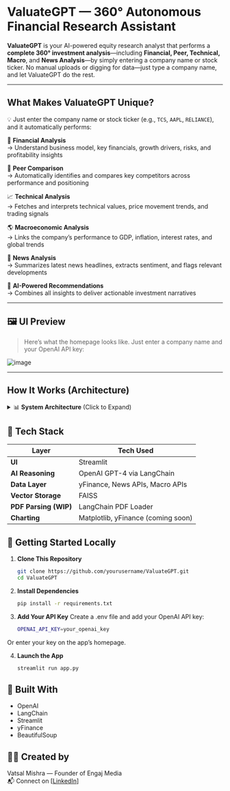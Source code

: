 # ValuateGPT — 360° Autonomous Financial Research Assistant

**ValuateGPT** is your AI-powered equity research analyst that performs a **complete 360° investment analysis**—including **Financial, Peer, Technical, Macro**, and **News Analysis**—by simply entering a company name or stock ticker. No manual uploads or digging for data—just type a company name, and let ValuateGPT do the rest.

---

## What Makes ValuateGPT Unique?

💡 Just enter the company name or stock ticker (e.g., `TCS`, `AAPL`, `RELIANCE`), and it automatically performs:

🔢 **Financial Analysis**  
→ Understand business model, key financials, growth drivers, risks, and profitability insights

🤝 **Peer Comparison**  
→ Automatically identifies and compares key competitors across performance and positioning

📈 **Technical Analysis**  
→ Fetches and interprets technical values, price movement trends, and trading signals

🌎 **Macroeconomic Analysis**  
→ Links the company’s performance to GDP, inflation, interest rates, and global trends

📰 **News Analysis**  
→ Summarizes latest news headlines, extracts sentiment, and flags relevant developments

🧠 **AI-Powered Recommendations**  
→ Combines all insights to deliver actionable investment narratives

---

## 🖼️ UI Preview

> Here’s what the homepage looks like. Just enter a company name and your OpenAI API key:

![image](https://github.com/user-attachments/assets/ea86071c-cd21-471b-8f3b-bf5d6240fd4c)

---

## How It Works (Architecture)
<details> <summary>📊 <strong>System Architecture</strong> (Click to Expand)</summary>
    
```mermaid
graph TD
    A[User Input: Company Name] --> B[LangChain + Prompt Chains]
    B --> C[Data Fetching]
    C --> D1[Financial Data]
    C --> D2[Peer Info]
    C --> D3[Macroeconomic Data]
    C --> D4[News Scraping + Sentiment]
    C --> D5[Chart + Technical Trends]
    D1 --> E[Chunked & Embedded into Vector DB]
    D2 --> E
    D3 --> E
    D4 --> E
    D5 --> E
    E --> F[OpenAI GPT Reasoning Engine]
    F --> G[Final AI-Generated Investment Report]
    G --> H[Displayed via Streamlit UI]
```
</details>



## 🧱 Tech Stack

| Layer              | Tech Used                         |
|--------------------|----------------------------------|
| **UI**             | Streamlit                        |
| **AI Reasoning**    | OpenAI GPT-4 via LangChain      |
| **Data Layer**      | yFinance, News APIs, Macro APIs  |
| **Vector Storage**  | FAISS                           |
| **PDF Parsing (WIP)**| LangChain PDF Loader            |
| **Charting**        | Matplotlib, yFinance (coming soon) |

## 🚀 Getting Started Locally

1. **Clone This Repository**

   ```bash
   git clone https://github.com/yourusername/ValuateGPT.git
   cd ValuateGPT

2. **Install Dependencies**
   ```bash
   pip install -r requirements.txt

3. **Add Your API Key**
Create a .env file and add your OpenAI API key:
   ```bash
   OPENAI_API_KEY=your_openai_key
Or enter your key on the app’s homepage.

4. **Launch the App**
    ```bash
    streamlit run app.py

## 🙌 Built With

- OpenAI  
- LangChain  
- Streamlit  
- yFinance  
- BeautifulSoup  


## 👨‍💻 Created by
Vatsal Mishra — Founder of Engaj Media  
📬 Connect on [[LinkedIn](https://www.linkedin.com/in/vatsalmishra-/)]

